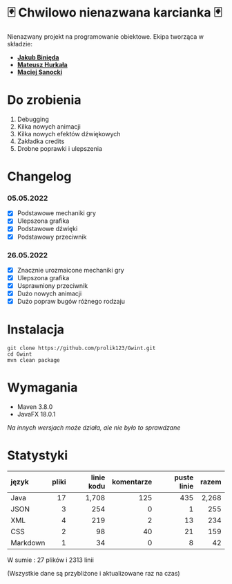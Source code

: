 # 🃏 Chwilowo nienazwana karcianka 🃏
Nienazwany projekt na programowanie obiektowe.
Ekipa tworząca w składzie:

 - **[Jakub Binięda](https://github.com/jakubbinieda)**
 - **[Mateusz Hurkała](https://github.com/prolik123)**
 - **[Maciej Sanocki](https://github.com/msanock)**

# Do zrobienia 
 1. Debugging
 2. Kilka nowych animacji
 3. Kilka nowych efektów dźwiękowych
 4. Zakładka credits
 5. Drobne poprawki i ulepszenia

# Changelog
 ### 05.05.2022
  - [x] Podstawowe mechaniki gry
  - [x] Ulepszona grafika
  - [x] Podstawowe dźwięki 
  - [x] Podstawowy przeciwnik
 ### 26.05.2022
  - [x] Znacznie urozmaicone mechaniki gry
  - [x] Ulepszona grafika
  - [x] Usprawniony przeciwnik
  - [x] Dużo nowych animacji
  - [x] Dużo popraw bugów różnego rodzaju

# Instalacja
```
git clone https://github.com/prolik123/Gwint.git
cd Gwint
mvn clean package
```

# Wymagania
 - Maven 3.8.0
 - JavaFX 18.0.1

*Na innych wersjach może działa, ale nie było to sprawdzane*

# Statystyki
| język | pliki | linie kodu | komentarze | puste linie | razem |
| :--- | ---: | ---: | ---: | ---: | ---: |
| Java | 17 | 1,708 | 125 | 435 | 2,268 |
| JSON | 3 | 254 | 0 | 1 | 255 |
| XML | 4 | 219 | 2 | 13 | 234 |
| CSS | 2 | 98 | 40 | 21 | 159 |
| Markdown | 1 | 34 | 0 | 8 | 42 |

W sumie : 27 plików i 2313 linii

(Wszystkie dane są przybliżone i aktualizowane raz na czas)
